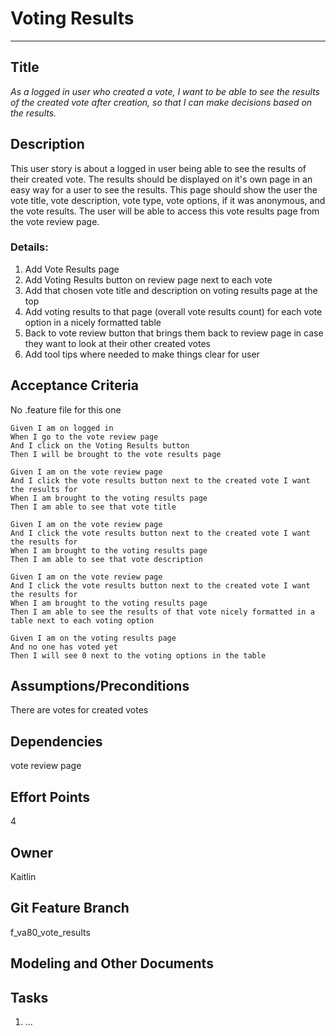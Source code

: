 # Voting Results
<hr>

## Title

*As a logged in user who created a vote, I want to be able to see the results of the created vote after creation, so that I can make decisions based on the results.*

## Description

This user story is about a logged in user being able to see the results of their created vote. The results should be displayed on it's own page in an easy way for a user to see the results. This page should show the user the vote title, vote description, vote type, vote options, if it was anonymous, and the vote results. The user will be able to access this vote results page from the vote review page. 

### Details:
1. Add Vote Results page 
2. Add Voting Results button on review page next to each vote 
3. Add that chosen vote title and description on voting results page at the top 
4. Add voting results to that page (overall vote results count) for each vote option in a nicely formatted table 
5. Back to vote review button that brings them back to review page in case they want to look at their other created votes 
6. Add tool tips where needed to make things clear for user  

## Acceptance Criteria
No .feature file for this one

    Given I am on logged in
    When I go to the vote review page 
    And I click on the Voting Results button 
    Then I will be brought to the vote results page 
    
    Given I am on the vote review page
    And I click the vote results button next to the created vote I want the results for 
    When I am brought to the voting results page 
    Then I am able to see that vote title
    
    Given I am on the vote review page
    And I click the vote results button next to the created vote I want the results for 
    When I am brought to the voting results page 
    Then I am able to see that vote description

    Given I am on the vote review page
    And I click the vote results button next to the created vote I want the results for 
    When I am brought to the voting results page 
    Then I am able to see the results of that vote nicely formatted in a table next to each voting option

    Given I am on the voting results page
    And no one has voted yet
    Then I will see 0 next to the voting options in the table 

## Assumptions/Preconditions
There are votes for created votes 

## Dependencies
vote review page 

## Effort Points
4
## Owner
Kaitlin

## Git Feature Branch
f_va80_vote_results

## Modeling and Other Documents


## Tasks
1. ...